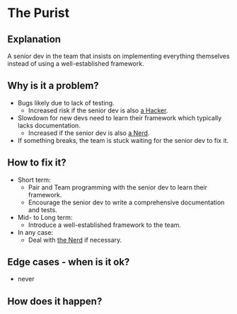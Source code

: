 # The Purist
## Explanation
A senior dev in the team that insists on implementing everything themselves instead of using a well-established framework.

## Why is it a problem?
* Bugs likely due to lack of testing.
  * Increased risk if the senior dev is also [a Hacker](The-Hacker.md).
* Slowdown for new devs need to learn their framework which typically lacks documentation.
  * Increased if the senior dev is also [a Nerd](The-Nerd.md).
* If something breaks, the team is stuck waiting for the senior dev to fix it.

## How to fix it?
* Short term: 
  * Pair and Team programming with the senior dev to learn their framework.
  * Encourage the senior dev to write a comprehensive documentation and tests.
* Mid- to Long term:
  * Introduce a well-established framework to the team.
* In any case:
  * Deal with [the Nerd](The-Nerd.md) if necessary.

## Edge cases - when is it ok?
* never

## How does it happen?
